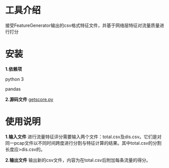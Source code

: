 # 工具介绍

接受FeatureGenerator输出的csv格式特征文件，并基于网络层特征对流量质量进行打分

# 安装
**1.依赖项**

python 3

pandas 

**2.源码文件**
[getscore.py](https://github.com/szl187/FeatureGenerator)

# 使用说明
**1.输入文件**
进行流量特征评分需要输入两个文件：total.csv及dis.csv。它们是对同一pcap文件以不同时间跨度进行分割与特征计算的结果。其中total.csv的分割长度应>dis.csv的。

**2.输出文件**
输出新的csv文件，内容为在total.csv后附加每条流量的得分。

